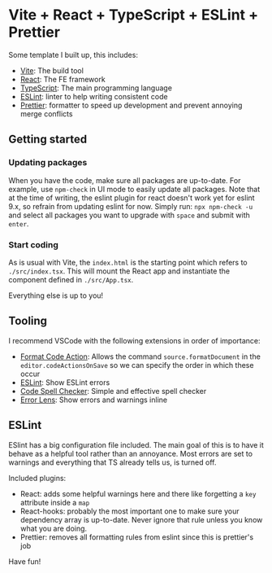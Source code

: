 # Vite + React + TypeScript + ESLint + Prettier

Some template I built up, this includes:

* [Vite](https://vitejs.dev/): The build tool
* [React](https://react.dev/): The FE framework
* [TypeScript](https://www.typescriptlang.org/): The main programming language
* [ESLint](https://eslint.org/): linter to help writing consistent code
* [Prettier](https://prettier.io/): formatter to speed up development and prevent annoying merge conflicts

## Getting started

### Updating packages

When you have the code, make sure all packages are up-to-date.
For example, use `npm-check` in UI mode to easily update all packages.
Note that at the time of writing, the eslint plugin for react doesn't work yet for eslint 9.x, so refrain from updating eslint for now.
Simply run: `npx npm-check -u` and select all packages you want to upgrade with `space` and submit with `enter`.

### Start coding

As is usual with Vite, the `index.html` is the starting point which refers to `./src/index.tsx`.
This will mount the React app and instantiate the component defined in `./src/App.tsx`.

Everything else is up to you!

## Tooling

I recommend VSCode with the following extensions in order of importance:

* [Format Code Action](https://marketplace.visualstudio.com/items?itemName=rohit-gohri.format-code-action): Allows the command `source.formatDocument` in the `editor.codeActionsOnSave` so we can specify the order in which these occur
* [ESLint](https://marketplace.visualstudio.com/items?itemName=dbaeumer.vscode-eslint): Show ESLint errors
* [Code Spell Checker](https://marketplace.visualstudio.com/items?itemName=streetsidesoftware.code-spell-checker): Simple and effective spell checker
* [Error Lens](https://marketplace.visualstudio.com/items?itemName=usernamehw.errorlens): Show errors and warnings inline

## ESLint

ESlint has a big configuration file included.
The main goal of this is to have it behave as a helpful tool rather than an annoyance.
Most errors are set to warnings and everything that TS already tells us, is turned off.

Included plugins:

* React: adds some helpful warnings here and there like forgetting a `key` attribute inside a `map`
* React-hooks: probably the most important one to make sure your dependency array is up-to-date. Never ignore that rule unless you know what you are doing.
* Prettier: removes all formatting rules from eslint since this is prettier's job

Have fun!
